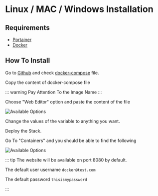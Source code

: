 # Linux / MAC / Windows Installation

## Requirements

- [Portainer](https://hub.docker.com/r/portainer/portainer-ce)
- [Docker](https://www.docker.com/)

## How To Install
Go to [Github](https://github.com/Cybrarist/Discount-Bandit) and check [docker-compose](https://github.com/Cybrarist/Discount-Bandit/blob/master/docker-compose.yml) file.

Copy the content of docker-compose file

::: warning 
Pay Attention To the Image Name
:::

Choose "Web Editor" option and paste the content of the file

![Available Options](/public/images/web-editor.png)

Change the values of the variable to anything you want.

Deploy the Stack.

Go To "Containers" and you should be able to find the following

![Available Options](/public/images/containers.png)

::: tip
The website will be available on port 8080 by default.

The default user username 
```docker@test.com```

The default password 
```thisismypassword```

:::
